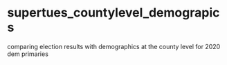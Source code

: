 # supertues_countylevel_demograpics
comparing election results with demographics at the county level for 2020 dem primaries
